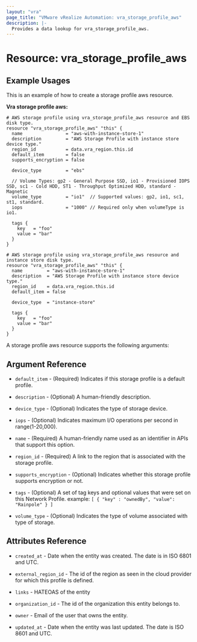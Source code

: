 ```yaml
---
layout: "vra"
page_title: "VMware vRealize Automation: vra_storage_profile_aws"
description: |-
  Provides a data lookup for vra_storage_profile_aws.
---
```


# Resource: vra_storage_profile_aws
## Example Usages
This is an example of how to create a storage profile aws resource.

**Vra storage profile aws:**

```hcl
# AWS storage profile using vra_storage_profile_aws resource and EBS disk type.
resource "vra_storage_profile_aws" "this" {
  name                = "aws-with-instance-store-1"
  description         = "AWS Storage Profile with instance store device type."
  region_id           = data.vra_region.this.id
  default_item        = false
  supports_encryption = false

  device_type         = "ebs"

  // Volume Types: gp2 - General Purpose SSD, io1 - Provisioned IOPS SSD, sc1 - Cold HDD, ST1 - Throughput Optimized HDD, standard - Magnetic
  volume_type         = "io1"  // Supported values: gp2, io1, sc1, st1, standard.
  iops                = "1000" // Required only when volumeType is io1.

  tags {
    key   = "foo"
    value = "bar"
  }
}

# AWS storage profile using vra_storage_profile_aws resource and instance store disk type.
resource "vra_storage_profile_aws" "this" {
  name         = "aws-with-instance-store-1"
  description  = "AWS Storage Profile with instance store device type."
  region_id    = data.vra_region.this.id
  default_item = false

  device_type  = "instance-store"

  tags {
    key   = "foo"
    value = "bar"
  }
}

```

A storage profile aws resource supports the following arguments:

## Argument Reference

* `default_item` - (Required) Indicates if this storage profile is a default profile.

* `description` - (Optional) A human-friendly description.

* `device_type` - (Optional) Indicates the type of storage device.

* `iops` - (Optional) Indicates maximum I/O operations per second in range(1-20,000).

* `name` - (Required) A human-friendly name used as an identifier in APIs that support this option.

* `region_id` - (Required) A link to the region that is associated with the storage profile.

* `supports_encryption` - (Optional) Indicates whether this storage profile supports encryption or not.

* `tags` - (Optional) A set of tag keys and optional values that were set on this Network Profile.
           example: `[ { "key" : "ownedBy", "value": "Rainpole" } ]`

* `volume_type` - (Optional) Indicates the type of volume associated with type of storage.

## Attributes Reference

* `created_at` - Date when the entity was created. The date is in ISO 6801 and UTC.

* `external_region_id` - The id of the region as seen in the cloud provider for which this profile is defined.

* `links` - HATEOAS of the entity

* `organization_id` - The id of the organization this entity belongs to.

* `owner` - Email of the user that owns the entity.

* `updated_at` - Date when the entity was last updated. The date is ISO 8601 and UTC.
